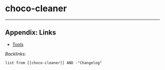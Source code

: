 # choco-cleaner

---

## Appendix: Links

* [Tools](../../../Tools.md)

*Backlinks:*

````dataview
list from [[choco-cleaner]] AND -"Changelog"
````

